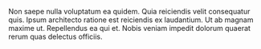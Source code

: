 Non saepe nulla voluptatum ea quidem. Quia reiciendis velit consequatur quis. Ipsum architecto ratione est reiciendis ex laudantium. Ut ab magnam maxime ut. Repellendus ea qui et. Nobis veniam impedit dolorum quaerat rerum quas delectus officiis.